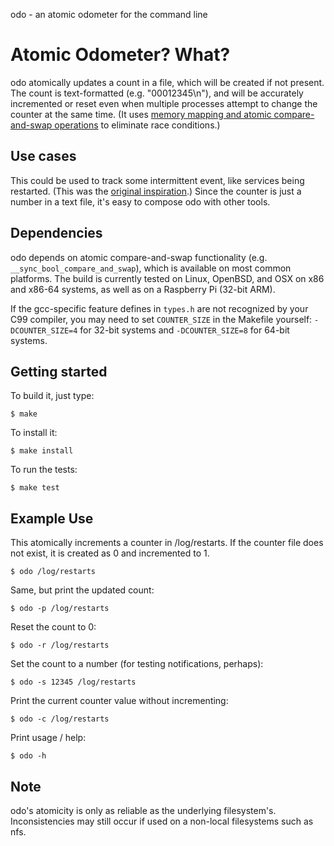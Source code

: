 odo - an atomic odometer for the command line

# Atomic Odometer? What?

odo atomically updates a count in a file, which will be created if not
present. The count is text-formatted (e.g. "00012345\n"), and will be
accurately incremented or reset even when multiple processes attempt to
change the counter at the same time. (It uses [memory mapping and atomic
compare-and-swap operations][1] to eliminate race conditions.)

[1]: https://spin.atomicobject.com/2014/11/24/odo-atomic-counters-from-the-command-line/


## Use cases

This could be used to track some intermittent event, like services being
restarted. (This was the [original inspiration][2].) Since the counter
is just a number in a text file, it's easy to compose odo with other
tools.

[2]: https://twitter.com/nrr/status/529016501421240322


## Dependencies

odo depends on atomic compare-and-swap functionality (e.g.
`__sync_bool_compare_and_swap`), which is available on most common
platforms. The build is currently tested on Linux, OpenBSD, and OSX on
x86 and x86-64 systems, as well as on a Raspberry Pi (32-bit ARM).

If the gcc-specific feature defines in `types.h` are not recognized by
your C99 compiler, you may need to set `COUNTER_SIZE` in the Makefile
yourself: `-DCOUNTER_SIZE=4` for 32-bit systems and `-DCOUNTER_SIZE=8`
for 64-bit systems.


## Getting started

To build it, just type:

    $ make

To install it:

    $ make install

To run the tests:

    $ make test


## Example Use

This atomically increments a counter in /log/restarts. If the counter
file does not exist, it is created as 0 and incremented to 1.

    $ odo /log/restarts
    
Same, but print the updated count:

    $ odo -p /log/restarts
    
Reset the count to 0:

    $ odo -r /log/restarts
    
Set the count to a number (for testing notifications, perhaps):

    $ odo -s 12345 /log/restarts

Print the current counter value without incrementing:

    $ odo -c /log/restarts

Print usage / help:

    $ odo -h


## Note

odo's atomicity is only as reliable as the underlying filesystem's.
Inconsistencies may still occur if used on a non-local filesystems
such as nfs.
